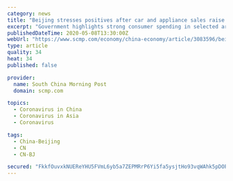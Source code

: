 ```yaml
---
category: news
title: "Beijing stresses positives after car and appliance sales raise hopes for coronavirus rebound"
excerpt: "Government highlights strong consumer spending in selected areas over May Day holiday, but analysts warn recovery remains modest."
publishedDateTime: 2020-05-08T13:30:00Z
webUrl: "https://www.scmp.com/economy/china-economy/article/3083596/beijing-stresses-positives-after-car-and-appliance-sales"
type: article
quality: 34
heat: 34
published: false

provider:
  name: South China Morning Post
  domain: scmp.com

topics:
  - Coronavirus in China
  - Coronavirus in Asia
  - Coronavirus

tags:
  - China-Beijing
  - CN
  - CN-BJ

secured: "FkkfOuvxkNUEReYHU5FVmL6yb5a7ZEPMRrP6Yi5fa5ysjtHo93vqWAhk5pDOPLvZGiWhWDKBtA2gZmyRKDZc0y7pmHvRuVFn8hXPw9RdB85DPmmbd7i/Wx8opx+OiqXs5WDOW7g1mYuEdF/sQZerQtI6yJuldNCbpi7KakXIbY+KGi8g1RBPzoL+quGPP8TYC93/ufCnHjwINwFjcgFVhU9rWgf+ouWpxRsc+r4Se9aWW7De5+jnx4mqhFBuzBcb3joZF+0h75ySEmyXewAmFqxBiPGsrHmLlMmlqOBwAF43f3BdiT3qrnRO03YnnZ6ItmcAeqrgfBLQlglTF+mdewOllFKYC8ND+CGtXf3WXJZ6rplBAs8glteURj6yr9M0grvIysYz1Z6dAv/MMMgvYL1Xw020hE8Q3vMOFfM3LPyj1w5MlOdM8Fg6t53zvoc/jFuM+VkK7SvUHJ9YHtLtU4+QOGxuwKcH39LIazq8jaw=;A26o59Ezh/Fy3m9CviHu8g=="
---
```


